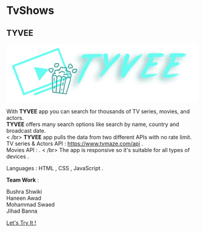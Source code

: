 # TvShows 
## TYVEE 

![alt text](https://github.com/WebAhead8/TvShows/blob/main/pic/logo.png)

With **TYVEE** app you can search for thousands of TV series, movies, and actors.  
**TYVEE** offers many search options like search by name, country and broadcast date.  
< /br>
**TYVEE** app pulls the data from two different APIs with no rate limit.
TV series & Actors API : https://www.tvmaze.com/api .  
Movies API :                  . 
< /br>
The app is responsive so it's suitable for all types of devices .


Languages : HTML , CSS , JavaScript .


**Team Work** :

Bushra Shwiki  
Haneen Awad  
Mohammad Swaed  
Jihad Banna  

[Let's Try It !](https://webahead8.github.io/TvShows/)
